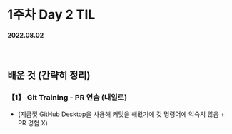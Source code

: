 # 1주차 Day 2 TIL

#### 2022.08.02

<br/>

## 배운 것 (간략히 정리)

### 【1】 Git Training - PR 연습 (내일로)

- (지금껏 GitHub Desktop을 사용해 커밋을 해왔기에 깃 명령어에 익숙치 않음 + PR 경험 X)

<br/><br/>
